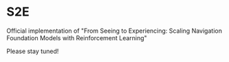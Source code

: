 # S2E
Official implementation of "From Seeing to Experiencing: Scaling Navigation Foundation Models with Reinforcement Learning"

Please stay tuned!
